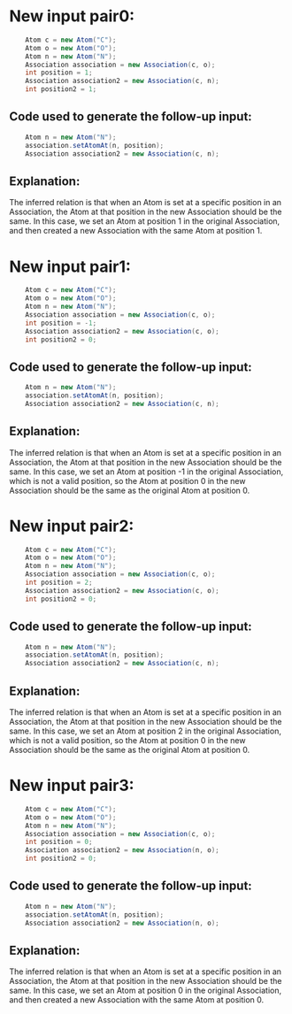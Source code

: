 # New input pair0:
```java
    Atom c = new Atom("C");
    Atom o = new Atom("O");
    Atom n = new Atom("N");
    Association association = new Association(c, o);
    int position = 1;
    Association association2 = new Association(c, n);
    int position2 = 1;
```
## Code used to generate the follow-up input:
```java
    Atom n = new Atom("N");
    association.setAtomAt(n, position);
    Association association2 = new Association(c, n);
```
## Explanation:
The inferred relation is that when an Atom is set at a specific position in an Association, the Atom at that position in the new Association should be the same. In this case, we set an Atom at position 1 in the original Association, and then created a new Association with the same Atom at position 1.

# New input pair1:
```java
    Atom c = new Atom("C");
    Atom o = new Atom("O");
    Atom n = new Atom("N");
    Association association = new Association(c, o);
    int position = -1;
    Association association2 = new Association(c, o);
    int position2 = 0;
```
## Code used to generate the follow-up input:
```java
    Atom n = new Atom("N");
    association.setAtomAt(n, position);
    Association association2 = new Association(c, n);
```
## Explanation:
The inferred relation is that when an Atom is set at a specific position in an Association, the Atom at that position in the new Association should be the same. In this case, we set an Atom at position -1 in the original Association, which is not a valid position, so the Atom at position 0 in the new Association should be the same as the original Atom at position 0.

# New input pair2:
```java
    Atom c = new Atom("C");
    Atom o = new Atom("O");
    Atom n = new Atom("N");
    Association association = new Association(c, o);
    int position = 2;
    Association association2 = new Association(c, o);
    int position2 = 0;
```
## Code used to generate the follow-up input:
```java
    Atom n = new Atom("N");
    association.setAtomAt(n, position);
    Association association2 = new Association(c, n);
```
## Explanation:
The inferred relation is that when an Atom is set at a specific position in an Association, the Atom at that position in the new Association should be the same. In this case, we set an Atom at position 2 in the original Association, which is not a valid position, so the Atom at position 0 in the new Association should be the same as the original Atom at position 0.

# New input pair3:
```java
    Atom c = new Atom("C");
    Atom o = new Atom("O");
    Atom n = new Atom("N");
    Association association = new Association(c, o);
    int position = 0;
    Association association2 = new Association(n, o);
    int position2 = 0;
```
## Code used to generate the follow-up input:
```java
    Atom n = new Atom("N");
    association.setAtomAt(n, position);
    Association association2 = new Association(n, o);
```
## Explanation:
The inferred relation is that when an Atom is set at a specific position in an Association, the Atom at that position in the new Association should be the same. In this case, we set an Atom at position 0 in the original Association, and then created a new Association with the same Atom at position 0.
